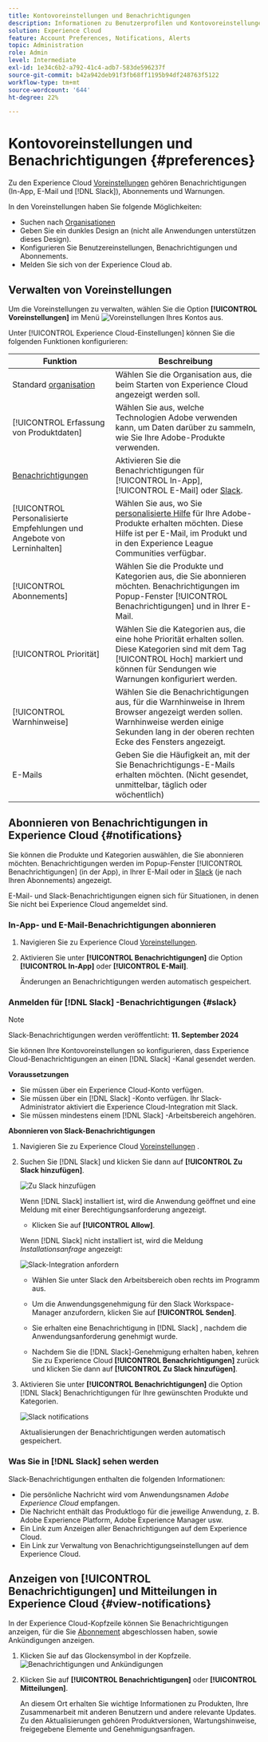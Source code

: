 ```yaml
---
title: Kontovoreinstellungen und Benachrichtigungen
description: Informationen zu Benutzerprofilen und Kontovoreinstellungen finden Sie unter Experience Cloud. Abonnieren Sie Produktbenachrichtigungen für E-Mails und  [!DNL Slack] und richten Sie Produktwarnungen ein.
solution: Experience Cloud
feature: Account Preferences, Notifications, Alerts
topic: Administration
role: Admin
level: Intermediate
exl-id: 1e34c6b2-a792-41c4-adb7-583de596237f
source-git-commit: b42a942deb91f3fb68ff1195b94df248763f5122
workflow-type: tm+mt
source-wordcount: '644'
ht-degree: 22%

---
```


# Kontovoreinstellungen und Benachrichtigungen {#preferences}

Zu den Experience Cloud [Voreinstellungen](https://experience.adobe.com/preferences) gehören Benachrichtigungen (In-App, E-Mail und [!DNL Slack]), Abonnements und Warnungen.

In den Voreinstellungen haben Sie folgende Möglichkeiten:

* Suchen nach [Organisationen](../administration/organizations.md)
* Geben Sie ein dunkles Design an (nicht alle Anwendungen unterstützen dieses Design).
* Konfigurieren Sie Benutzereinstellungen, Benachrichtigungen und Abonnements.
* Melden Sie sich von der Experience Cloud ab.

## Verwalten von Voreinstellungen

Um die Voreinstellungen zu verwalten, wählen Sie die Option **[!UICONTROL Voreinstellungen]** im Menü ![Voreinstellungen](../assets/preferences-icon-sm.png) Ihres Kontos aus.

Unter [!UICONTROL Experience Cloud-Einstellungen] können Sie die folgenden Funktionen konfigurieren:

| Funktion | Beschreibung |
|--- |--- |
| Standard [organisation](../administration/organizations.md) | Wählen Sie die Organisation aus, die beim Starten von Experience Cloud angezeigt werden soll. |
| [!UICONTROL Erfassung von Produktdaten] | Wählen Sie aus, welche Technologien Adobe verwenden kann, um Daten darüber zu sammeln, wie Sie Ihre Adobe-Produkte verwenden. |
| [Benachrichtigungen](#notifications-and-announcements) | Aktivieren Sie die Benachrichtigungen für [!UICONTROL In-App], [!UICONTROL E-Mail] oder [Slack](#slack-notifications). |
| [!UICONTROL Personalisierte Empfehlungen und Angebote von Lerninhalten] | Wählen Sie aus, wo Sie [personalisierte Hilfe](personalized-learning.md) für Ihre Adobe-Produkte erhalten möchten. Diese Hilfe ist per E-Mail, im Produkt und in den Experience League Communities verfügbar. |
| [!UICONTROL Abonnements] | Wählen Sie die Produkte und Kategorien aus, die Sie abonnieren möchten. Benachrichtigungen im Popup-Fenster [!UICONTROL Benachrichtigungen] und in Ihrer E-Mail. |
| [!UICONTROL Priorität] | Wählen Sie die Kategorien aus, die eine hohe Priorität erhalten sollen. Diese Kategorien sind mit dem Tag [!UICONTROL Hoch] markiert und können für Sendungen wie Warnungen konfiguriert werden. |
| [!UICONTROL Warnhinweise] | Wählen Sie die Benachrichtigungen aus, für die Warnhinweise in Ihrem Browser angezeigt werden sollen. Warnhinweise werden einige Sekunden lang in der oberen rechten Ecke des Fensters angezeigt. |
| E-Mails | Geben Sie die Häufigkeit an, mit der Sie Benachrichtigungs-E-Mails erhalten möchten. (Nicht gesendet, unmittelbar, täglich oder wöchentlich) |

## Abonnieren von Benachrichtigungen in Experience Cloud {#notifications}

Sie können die Produkte und Kategorien auswählen, die Sie abonnieren möchten. Benachrichtigungen werden im Popup-Fenster [!UICONTROL Benachrichtigungen] (in der App), in Ihrer E-Mail oder in [Slack](#slack-notifications) (je nach Ihren Abonnements) angezeigt.

E-Mail- und Slack-Benachrichtigungen eignen sich für Situationen, in denen Sie nicht bei Experience Cloud angemeldet sind.

### In-App- und E-Mail-Benachrichtigungen abonnieren

1. Navigieren Sie zu Experience Cloud [Voreinstellungen](https://experience.adobe.com/preferences).

1. Aktivieren Sie unter **[!UICONTROL Benachrichtigungen]** die Option **[!UICONTROL In-App]** oder **[!UICONTROL E-Mail]**.

   Änderungen an Benachrichtigungen werden automatisch gespeichert.

### Anmelden für [!DNL Slack] -Benachrichtigungen {#slack}

>[!NOTE]
>
>Slack-Benachrichtigungen werden veröffentlicht: **11. September 2024**


Sie können Ihre Kontovoreinstellungen so konfigurieren, dass Experience Cloud-Benachrichtigungen an einen [!DNL Slack] -Kanal gesendet werden.

**Voraussetzungen**

* Sie müssen über ein Experience Cloud-Konto verfügen.
* Sie müssen über ein [!DNL Slack] -Konto verfügen. Ihr Slack-Administrator aktiviert die Experience Cloud-Integration mit Slack.
* Sie müssen mindestens einem [!DNL Slack] -Arbeitsbereich angehören.

**Abonnieren von Slack-Benachrichtigungen**

1. Navigieren Sie zu Experience Cloud [Voreinstellungen](https://experience.adobe.com/preferences) .

1. Suchen Sie [!DNL Slack] und klicken Sie dann auf **[!UICONTROL Zu Slack hinzufügen]**.

   ![Zu Slack hinzufügen](../assets/add-to-slack.png)

   Wenn [!DNL Slack] installiert ist, wird die Anwendung geöffnet und eine Meldung mit einer Berechtigungsanforderung angezeigt.

   * Klicken Sie auf **[!UICONTROL Allow]**.

   Wenn [!DNL Slack] nicht installiert ist, wird die Meldung _Installationsanfrage_ angezeigt:

   ![Slack-Integration anfordern](../assets/slack-request.png)

   * Wählen Sie unter Slack den Arbeitsbereich oben rechts im Programm aus.

   * Um die Anwendungsgenehmigung für den Slack Workspace-Manager anzufordern, klicken Sie auf **[!UICONTROL Senden]**.

   * Sie erhalten eine Benachrichtigung in [!DNL Slack] , nachdem die Anwendungsanforderung genehmigt wurde.

   * Nachdem Sie die [!DNL Slack]-Genehmigung erhalten haben, kehren Sie zu Experience Cloud **[!UICONTROL Benachrichtigungen]** zurück und klicken Sie dann auf **[!UICONTROL Zu Slack hinzufügen]**.

1. Aktivieren Sie unter **[!UICONTROL Benachrichtigungen]** die Option [!DNL Slack] Benachrichtigungen für Ihre gewünschten Produkte und Kategorien.

   ![Slack notifications](../assets/slack.png)

   Aktualisierungen der Benachrichtigungen werden automatisch gespeichert.

### Was Sie in [!DNL Slack] sehen werden

Slack-Benachrichtigungen enthalten die folgenden Informationen:

* Die persönliche Nachricht wird vom Anwendungsnamen _Adobe Experience Cloud_ empfangen.
* Die Nachricht enthält das Produktlogo für die jeweilige Anwendung, z. B. Adobe Experience Platform, Adobe Experience Manager usw.
* Ein Link zum Anzeigen aller Benachrichtigungen auf dem Experience Cloud.
* Ein Link zur Verwaltung von Benachrichtigungseinstellungen auf dem Experience Cloud.

## Anzeigen von [!UICONTROL Benachrichtigungen] und Mitteilungen in Experience Cloud {#view-notifications}

In der Experience Cloud-Kopfzeile können Sie Benachrichtigungen anzeigen, für die Sie [Abonnement](#notifications) abgeschlossen haben, sowie Ankündigungen anzeigen.

1. Klicken Sie auf das Glockensymbol in der Kopfzeile. ![Benachrichtigungen und Ankündigungen](../assets/bell-icon.png)

1. Klicken Sie auf **[!UICONTROL Benachrichtigungen]** oder **[!UICONTROL Mitteilungen]**.

   An diesem Ort erhalten Sie wichtige Informationen zu Produkten, Ihre Zusammenarbeit mit anderen Benutzern und andere relevante Updates. Zu den Aktualisierungen gehören Produktversionen, Wartungshinweise, freigegebene Elemente und Genehmigungsanfragen.